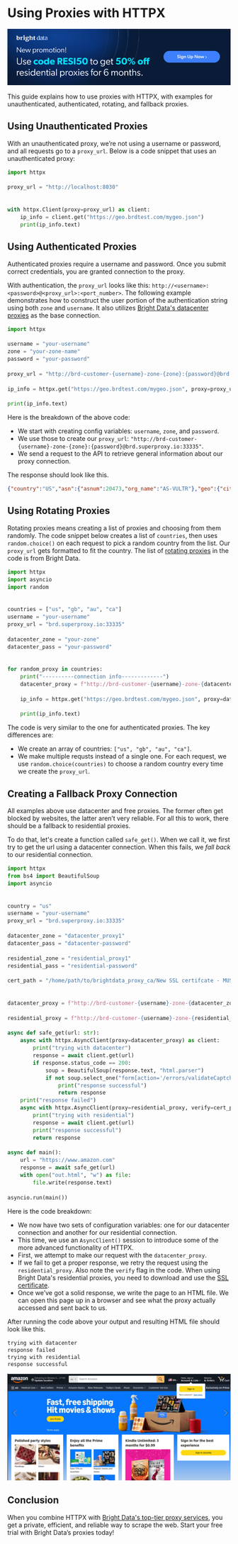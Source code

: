 # Using Proxies with HTTPX

[![Promo](https://github.com/luminati-io/Rotating-Residential-Proxies/blob/main/50%25%20off%20promo.png)](https://brightdata.com/proxy-types/residential-proxies) 

This guide explains how to use proxies with HTTPX, with examples for unauthenticated, authenticated, rotating, and fallback proxies.

## Using Unauthenticated Proxies

With an unauthenticated proxy, we’re not using a username or password, and all requests go to a `proxy_url`. Below is a code snippet that uses an unauthenticated proxy:

```python
import httpx

proxy_url = "http://localhost:8030"


with httpx.Client(proxy=proxy_url) as client:
    ip_info = client.get("https://geo.brdtest.com/mygeo.json")
    print(ip_info.text)
```

## Using Authenticated Proxies

Authenticated proxies require a username and password. Once you submit correct credentials, you are granted connection to the proxy.

With authentication, the `proxy_url` looks like this: `http://<username>:<password>@<proxy_url>:<port_number>`. The following example demonstrates how to construct the user portion of the authentication string using both `zone` and `username`. It also utilizes [Bright Data's datacenter proxies](https://brightdata.com/proxy-types/datacenter-proxies) as the base connection.

```python
import httpx

username = "your-username"
zone = "your-zone-name"
password = "your-password"

proxy_url = "http://brd-customer-{username}-zone-{zone}:{password}@brd.superproxy.io:33335"

ip_info = httpx.get("https://geo.brdtest.com/mygeo.json", proxy=proxy_url)

print(ip_info.text)
```

Here is the breakdown of the above code:

- We start with creating config variables: `username`, `zone`, and `password`.
- We use those to create our `proxy_url`: `"http://brd-customer-{username}-zone-{zone}:{password}@brd.superproxy.io:33335"`.
- We send a request to the API to retrieve general information about our proxy connection.

The response should look like this.

```json
{"country":"US","asn":{"asnum":20473,"org_name":"AS-VULTR"},"geo":{"city":"","region":"","region_name":"","postal_code":"","latitude":37.751,"longitude":-97.822,"tz":"America/Chicago"}}

```

## Using Rotating Proxies

Rotating proxies means creating a list of proxies and choosing from them randomly. The code snippet below creates a list of `countries`, then uses `random.choice()` on each request to pick a random country from the list. Our `proxy_url` gets formatted to fit the country. The list of [rotating proxies](https://brightdata.com/solutions/rotating-proxies) in the code is from Bright Data.

```python
import httpx
import asyncio
import random


countries = ["us", "gb", "au", "ca"]
username = "your-username"
proxy_url = "brd.superproxy.io:33335"

datacenter_zone = "your-zone"
datacenter_pass = "your-password"


for random_proxy in countries:
    print("----------connection info-------------")
    datacenter_proxy = f"http://brd-customer-{username}-zone-{datacenter_zone}-country-{random.choice(countries)}:{datacenter_pass}@{proxy_url}"

    ip_info = httpx.get("https://geo.brdtest.com/mygeo.json", proxy=datacenter_proxy)

    print(ip_info.text)
```

The code is very similar to the one for authenticated proxies. The key differences are:

- We create an array of countries: `["us", "gb", "au", "ca"]`.
- We make multiple requsts instead of a single one. For each request, we use `random.choice(countries)` to choose a random country every time we create the `proxy_url`.

## Creating a Fallback Proxy Connection

All examples above use datacenter and free proxies. The former often get blocked by websites, the latter aren’t very reliable. For all this to work, there should be a fallback to residential proxies.

To do that, let's create a function called `safe_get()`. When we call it, we first try to get the url using a datacenter connection. When this fails, we _fall back_ to our residential connection.

```python
import httpx
from bs4 import BeautifulSoup
import asyncio


country = "us"
username = "your-username"
proxy_url = "brd.superproxy.io:33335"

datacenter_zone = "datacenter_proxy1"
datacenter_pass = "datacenter-password"

residential_zone = "residential_proxy1"
residential_pass = "residential-password"

cert_path = "/home/path/to/brightdata_proxy_ca/New SSL certifcate - MUST BE USED WITH PORT 33335/BrightData SSL certificate (port 33335).crt"


datacenter_proxy = f"http://brd-customer-{username}-zone-{datacenter_zone}-country-{country}:{datacenter_pass}@{proxy_url}"

residential_proxy = f"http://brd-customer-{username}-zone-{residential_zone}-country-{country}:{residential_pass}@{proxy_url}"

async def safe_get(url: str):
    async with httpx.AsyncClient(proxy=datacenter_proxy) as client:
        print("trying with datacenter")
        response = await client.get(url)
        if response.status_code == 200:
            soup = BeautifulSoup(response.text, "html.parser")
            if not soup.select_one("form[action='/errors/validateCaptcha']"):
                print("response successful")
                return response
    print("response failed")
    async with httpx.AsyncClient(proxy=residential_proxy, verify=cert_path) as client:
        print("trying with residential")
        response = await client.get(url)
        print("response successful")
        return response

async def main():
    url = "https://www.amazon.com"
    response = await safe_get(url)
    with open("out.html", "w") as file:
        file.write(response.text)

asyncio.run(main())
```

Here is the code breakdown:

- We now have two sets of configuration variables: one for our datacenter connection and another for our residential connection.
- This time, we use an `AsyncClient()` session to introduce some of the more advanced functionality of HTTPX.
- First, we attempt to make our request with the `datacenter_proxy`.
- If we fail to get a proper response, we retry the request using the `residential_proxy`. Also note the `verify` flag in the code. When using Bright Data's residential proxies, you need to download and use the [SSL certificate](https://docs.brightdata.com/general/account/ssl-certificate).
- Once we’ve got a solid response, we write the page to an HTML file. We can open this page up in a browser and see what the proxy actually accessed and sent back to us.

After running the code above your output and resulting HTML file should look like this.

```
trying with datacenter
response failed
trying with residential
response successful
```

![Screenshot of the Amazon homepage](https://github.com/luminati-io/httpx-with-proxy/blob/main/Images/image.png)

## Conclusion

When you combine HTTPX with [Bright Data's top-tier proxy services](https://brightdata.com/proxy-types), you get a private, efficient, and reliable way to scrape the web. Start your free trial with Bright Data’s proxies today!
